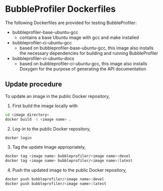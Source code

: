 BubbleProfiler Dockerfiles
==========================

The following Dockerfiles are provided for
testing BubbleProfiler:

  * bubbleprofiler-base-ubuntu-gcc
    - contains a base Ubuntu image with gcc and
      make installed
  * bubbleprofiler-ci-ubuntu-gcc
    - based on bubbleprofiler-base-ubuntu-gcc,
      this image also installs the necessary
      dependencies for building and running
      BubbleProfiler
  * bubbleprofiler-ci-ubuntu-docs
    - based on bubbleprofiler-ci-ubuntu-gcc,
      this image also installs Doxygen for
      the purpose of generating the API
      documentation

Update procedure
----------------

To update an image in the public Docker
repository,

1. First build the image locally with
  ```bash
  cd <image directory>
  docker build -t <image name> .
  ```

2. Log-in to the public Docker repository,
  ```bash
  docker login
  ```

3. Tag the update image appropriately,
  ```bash
  docker tag <image name> bubbleprofiler/<image name>:devel
  docker tag <image name> bubbleprofiler/<image name>:latest
  ```

4. Push the updated image to the public Docker repository,
  ```bash
  docker push bubbleprofiler/<image name>:devel
  docker push bubbleprofiler/<image name>:latest
  ```
